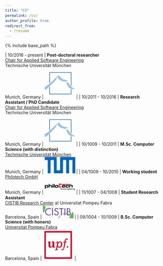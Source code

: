 ```yaml
---
title: "CV"
permalink: /cv/
author_profile: true
redirect_from:
  - /resume
---
```


{% include base_path %}

<style>
td {
  font-size: 50px
}
</style>

| 10/2016 - present   | **Post-doctoral researcher** <br> [Chair for Applied Software Engineering](https://ase.in.tum.de/lehrstuhl_1/) <br> Technische Universität München <br> Munich, Germany  |  <img src="/images/cv_ls1.png" alt="drawing" width="100"/> |
| 10/2011 - 10/2016  | **Research Assistant / PhD Candidate** <br>  [Chair for Applied Software Engineering](https://ase.in.tum.de/lehrstuhl_1/) <br> Technische Universität München <br> Munich, Germany |  <img src="/images/cv_ls1.png" alt="drawing" width="100"/> |
| 10/1009 - 10/2011  | **M.Sc. Computer Science (with distinction)** <br> [Technische Universität München](https://www.tum.de/) <br> Munich, Germany | <img src="/images/cv_tum.png" alt="drawing" width="100"/> |
| 04/1009 - 10/2010  | **Working student** <br> [Philotech GmbH](https://www.philotech.net/) <br> Munich, Germany | <img src="/images/cv_philotech.png" alt="drawing" width="100"/> |
| 11/1007 - 04/1008  | **Student Research Assistant** <br> [CISTIB Research Center](http://www.cistib.org/) at Universitat Pompeu Fabra <br> Barcelona, Spain | <img src="/images/cv_cistib.png" alt="drawing" width="100"/> |
| 09/1004 - 10/1009  | **B.Sc. Computer Science (with honors)** <br> [Universitat Pompeu Fabra](www.upf.edu) <br> Barcelona, Spain  | <img src="/images/cv_upf.png" alt="drawing" width="100"/> |
